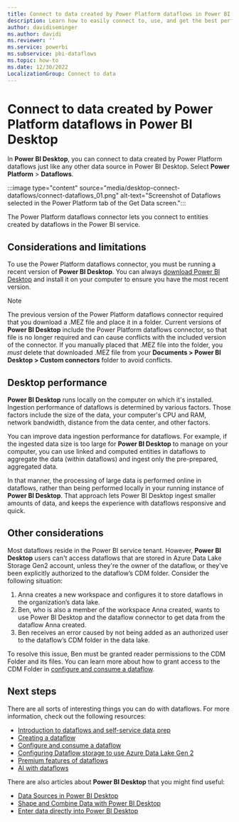 ```yaml
---
title: Connect to data created by Power Platform dataflows in Power BI Desktop
description: Learn how to easily connect to, use, and get the best performance while using dataflows in Power BI Desktop. 
author: davidiseminger
ms.author: davidi
ms.reviewer: ''
ms.service: powerbi
ms.subservice: pbi-dataflows
ms.topic: how-to
ms.date: 12/30/2022
LocalizationGroup: Connect to data
---
```

# Connect to data created by Power Platform dataflows in Power BI Desktop

In **Power BI Desktop**, you can connect to data created by Power Platform dataflows just like any other data source in Power BI Desktop. Select **Power Platform** > **Dataflows**.

:::image type="content" source="media/desktop-connect-dataflows/connect-dataflows_01.png" alt-text="Screenshot of Dataflows selected in the Power Platform tab of the Get Data screen.":::

The Power Platform dataflows connector lets you connect to entities created by dataflows in the Power BI service.

## Considerations and limitations

To use the Power Platform dataflows connector, you must be running a recent version of **Power BI Desktop**. You can always [download Power BI Desktop](../fundamentals/desktop-get-the-desktop.md) and install it on your computer to ensure you have the most recent version.  

> [!NOTE]
> The previous version of the Power Platform dataflows connector required that you download a .MEZ file and place it in a folder. Current versions of **Power BI Desktop** include the Power Platform dataflows connector, so that file is no longer required and can cause conflicts with the included version of the connector. If you manually placed that .MEZ file into the folder, you *must* delete that downloaded .MEZ file from your **Documents > Power BI Desktop > Custom connectors** folder to avoid conflicts.

## Desktop performance

**Power BI Desktop** runs locally on the computer on which it's installed. Ingestion performance of dataflows is determined by various factors. Those factors include the size of the data, your computer's CPU and RAM, network bandwidth, distance from the data center, and other factors.

You can improve data ingestion performance for dataflows. For example, if the ingested data size is too large for **Power BI Desktop** to manage on your computer, you can use linked and computed entities in dataflows to aggregate the data (within dataflows) and ingest only the pre-prepared, aggregated data.

In that manner, the processing of large data is performed online in dataflows, rather than being performed locally in your running instance of **Power BI Desktop**. That approach lets Power BI Desktop ingest smaller amounts of data, and keeps the experience with dataflows responsive and quick.

## Other considerations

Most dataflows reside in the Power BI service tenant. However, **Power BI Desktop** users can't access dataflows that are stored in Azure Data Lake Storage Gen2 account, unless they're the owner of the dataflow, or they've been explicitly authorized to the dataflow’s CDM folder. Consider the following situation:

1. Anna creates a new workspace and configures it to store dataflows in the organization’s data lake.
2. Ben, who is also a member of the workspace Anna created, wants to use Power BI Desktop and the dataflow connector to get data from the dataflow Anna created.
3. Ben receives an error caused by not being added as an authorized user to the dataflow’s CDM folder in the data lake.

To resolve this issue, Ben must be granted reader permissions to the CDM Folder and its files. You can learn more about how to grant access to the CDM Folder in [configure and consume a dataflow](dataflows/dataflows-configure-consume.md).

## Next steps

There are all sorts of interesting things you can do with dataflows. For more information, check out the following resources:

* [Introduction to dataflows and self-service data prep](dataflows/dataflows-introduction-self-service.md)
* [Creating a dataflow](dataflows/dataflows-create.md)
* [Configure and consume a dataflow](dataflows/dataflows-configure-consume.md)
* [Configuring Dataflow storage to use Azure Data Lake Gen 2](dataflows/dataflows-azure-data-lake-storage-integration.md)
* [Premium features of dataflows](dataflows/dataflows-premium-features.md)
* [AI with dataflows](dataflows/dataflows-machine-learning-integration.md)

There are also articles about **Power BI Desktop** that you might find useful:

* [Data Sources in Power BI Desktop](../connect-data/desktop-data-sources.md)
* [Shape and Combine Data with Power BI Desktop](../connect-data/desktop-shape-and-combine-data.md)
* [Enter data directly into Power BI Desktop](../connect-data/desktop-enter-data-directly-into-desktop.md)
